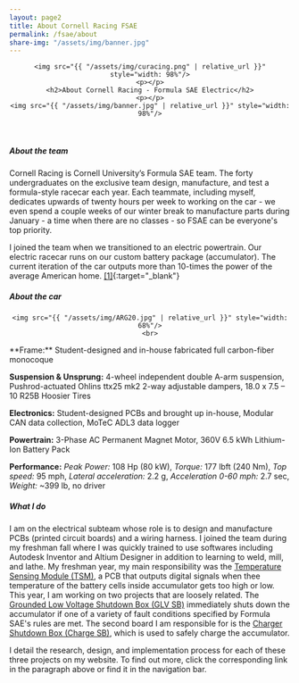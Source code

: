 ```yaml
---
layout: page2
title: About Cornell Racing FSAE
permalink: /fsae/about
share-img: "/assets/img/banner.jpg"
---
```



<div align="center">

    <img src="{{ "/assets/img/curacing.png" | relative_url }}" style="width: 98%"/>
    <p></p>
    <h2>About Cornell Racing - Formula SAE Electric</h2>
    <p></p>
    <img src="{{ "/assets/img/banner.jpg" | relative_url }}" style="width: 98%"/>
</div>
<div>
    <br>
</div>

##### About the team
Cornell Racing is Cornell University’s Formula SAE team.  The forty undergraduates on the exclusive team design, manufacture, and test a formula-style racecar each year.  Each teammate, including myself, dedicates upwards of twenty hours per week to working on the car - we even spend a couple weeks of our winter break to manufacture parts during January - a time when there are no classes - so FSAE can be everyone's top priority.  

I joined the team when we transitioned to an electric powertrain.  Our electric racecar runs on our custom battery package (accumulator). The current iteration of the car outputs more than 10-times the power of the average American home. [[1]](https://cornellracing.org/cars2){:target="_blank"}

##### About the car  
<p></p>
<div align="center">

    <img src="{{ "/assets/img/ARG20.jpg" | relative_url }}" style="width: 68%"/>
    <br>
</div>
**Frame:** Student-designed and in-house fabricated full carbon-fiber monocoque

**Suspension & Unsprung:** 4-wheel independent double A-arm suspension, Pushrod-actuated Ohlins ttx25 mk2 2-way adjustable dampers, 18.0 x 7.5 – 10 R25B Hoosier Tires

**Electronics:** Student-designed PCBs and brought up in-house, Modular CAN data collection, MoTeC ADL3 data logger

**Powertrain:** 3-Phase AC Permanent Magnet Motor, 360V 6.5 kWh Lithium-Ion Battery Pack

**Performance:** *Peak Power:* 108 Hp (80 kW), *Torque:* 177 lbft (240 Nm), *Top speed:* 95 mph, *Lateral acceleration:* 2.2 g, *Acceleration 0-60 mph:* 2.7 sec, *Weight:* ~399 lb, no driver

##### What I do
I am on the electrical subteam whose role is to design and manufacture PCBs (printed circuit boards) and a wiring harness.  I joined the team during my freshman fall where I was quickly trained to use softwares including Autodesk Inventor and Altium Designer in addition to learning to weld, mill, and lathe.  My freshman year, my main responsibility was the [Temperature Sensing Module (TSM)](/fsae/tsm), a PCB that outputs digital signals when thee temperature of the battery cells inside accumulator gets too high or low.  This year, I am working on two projects that are loosely related.  The [Grounded Low Voltage Shutdown Box (GLV SB)](/fsae/glv_sb) immediately shuts down the accumulator if one of a variety of fault conditions specified by Formula SAE's rules are met.  The second board I am responsible for is the [Charger Shutdown Box (Charge SB)](/fsae/charge_sb), which is used to safely charge the accumulator.

I detail the research, design, and implementation process for each of these three projects on my website.  To find out more, click the corresponding link in the paragraph above or find it in the navigation bar.
